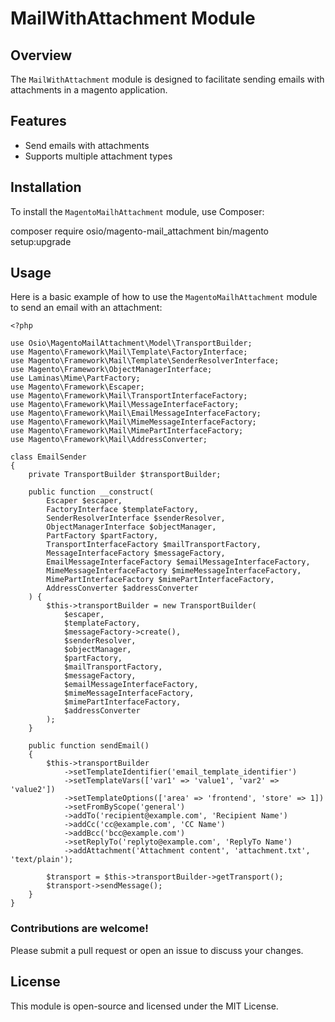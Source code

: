 # MailWithAttachment Module

## Overview

The `MailWithAttachment` module is designed to facilitate sending emails with attachments in a magento application.

## Features

- Send emails with attachments
- Supports multiple attachment types

## Installation

To install the `MagentoMailhAttachment` module, use Composer:

composer require osio/magento-mail_attachment
bin/magento setup:upgrade

## Usage

Here is a basic example of how to use the `MagentoMailhAttachment` module to send an email with an attachment:

    <?php
    
    use Osio\MagentoMailAttachment\Model\TransportBuilder;
    use Magento\Framework\Mail\Template\FactoryInterface;
    use Magento\Framework\Mail\Template\SenderResolverInterface;
    use Magento\Framework\ObjectManagerInterface;
    use Laminas\Mime\PartFactory;
    use Magento\Framework\Escaper;
    use Magento\Framework\Mail\TransportInterfaceFactory;
    use Magento\Framework\Mail\MessageInterfaceFactory;
    use Magento\Framework\Mail\EmailMessageInterfaceFactory;
    use Magento\Framework\Mail\MimeMessageInterfaceFactory;
    use Magento\Framework\Mail\MimePartInterfaceFactory;
    use Magento\Framework\Mail\AddressConverter;
    
    class EmailSender
    {
        private TransportBuilder $transportBuilder;
    
        public function __construct(
            Escaper $escaper,
            FactoryInterface $templateFactory,
            SenderResolverInterface $senderResolver,
            ObjectManagerInterface $objectManager,
            PartFactory $partFactory,
            TransportInterfaceFactory $mailTransportFactory,
            MessageInterfaceFactory $messageFactory,
            EmailMessageInterfaceFactory $emailMessageInterfaceFactory,
            MimeMessageInterfaceFactory $mimeMessageInterfaceFactory,
            MimePartInterfaceFactory $mimePartInterfaceFactory,
            AddressConverter $addressConverter
        ) {
            $this->transportBuilder = new TransportBuilder(
                $escaper,
                $templateFactory,
                $messageFactory->create(),
                $senderResolver,
                $objectManager,
                $partFactory,
                $mailTransportFactory,
                $messageFactory,
                $emailMessageInterfaceFactory,
                $mimeMessageInterfaceFactory,
                $mimePartInterfaceFactory,
                $addressConverter
            );
        }
    
        public function sendEmail()
        {
            $this->transportBuilder
                ->setTemplateIdentifier('email_template_identifier')
                ->setTemplateVars(['var1' => 'value1', 'var2' => 'value2'])
                ->setTemplateOptions(['area' => 'frontend', 'store' => 1])
                ->setFromByScope('general')
                ->addTo('recipient@example.com', 'Recipient Name')
                ->addCc('cc@example.com', 'CC Name')
                ->addBcc('bcc@example.com')
                ->setReplyTo('replyto@example.com', 'ReplyTo Name')
                ->addAttachment('Attachment content', 'attachment.txt', 'text/plain');
    
            $transport = $this->transportBuilder->getTransport();
            $transport->sendMessage();
        }
    }

### Contributions are welcome!

Please submit a pull request or open an issue to discuss your changes.

## License

This module is open-source and licensed under the MIT License.
